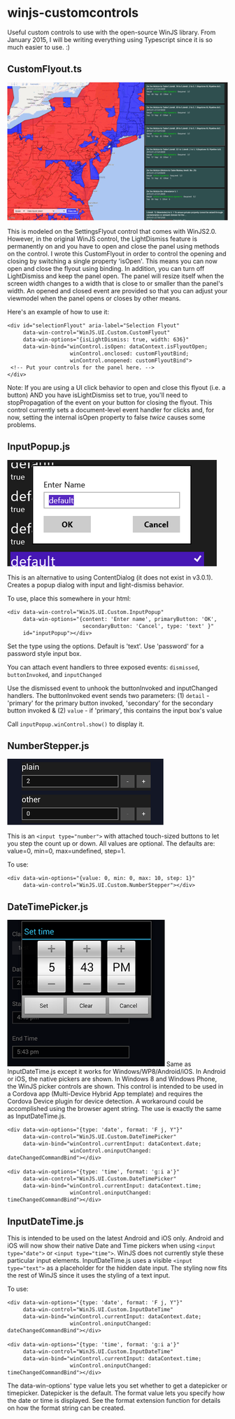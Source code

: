 winjs-customcontrols
====================

Useful custom controls to use with the open-source WinJS library.  From January 2015, I will be writing everything using Typescript since it is so much easier to use. :)

CustomFlyout.ts
---------------
![alt-tag](https://raw.githubusercontent.com/limefrogyank/winjs-customcontrols/master/images/CustomFlyout.png)

This is modeled on the SettingsFlyout control that comes with WinJS2.0.  However, in the original WinJS control, the LightDismiss feature is permanently on and you have to open and close the panel using methods on the control.  I wrote this CustomFlyout in order to control the opening and closing by switching a single property 'isOpen'.  This means you can now open and close the flyout using binding.  In addition, you can turn off LightDismiss and keep the panel open.  The panel will resize itself when the screen width changes to a width that is close to or smaller than the panel's width.  An opened and closed event are provided so that you can adjust your viewmodel when the panel opens or closes by other means.

Here's an example of how to use it:
```
<div id="selectionFlyout" aria-label="Selection Flyout"
     data-win-control="WinJS.UI.Custom.CustomFlyout"
     data-win-options="{isLightDismiss: true, width: 636}"
     data-win-bind="winControl.isOpen: dataContext.isFlyoutOpen;
                    winControl.onclosed: customFlyoutBind;
                    winControl.onopened: customFlyoutBind">
 <!-- Put your controls for the panel here. -->
</div>
```
Note: If you are using a UI click behavior to open and close this flyout (i.e. a button) AND you have isLightDismiss set to true, you'll need to stopPropagation of the event on your button for closing the flyout.  This control currently sets a document-level event handler for clicks and, for now, setting the internal isOpen property to false *twice* causes some problems.

InputPopup.js
-------------
![alt-tag](https://raw.githubusercontent.com/limefrogyank/winjs-customcontrols/master/images/InputPopup.png)

This is an alternative to using ContentDialog (it does not exist in v3.0.1).  Creates a popup dialog with input and light-dismiss behavior.

To use, place this somewhere in your html:
```
<div data-win-control="WinJS.UI.Custom.InputPopup"
     data-win-options="{content: 'Enter name', primaryButton: 'OK', 
                        secondaryButton: 'Cancel', type: 'text' }"
     id="inputPopup"></div>
```
Set the type using the options.  Default is 'text'.  Use 'password' for a password style input box.

You can attach event handlers to three exposed events:  `dismissed`, `buttonInvoked`, and `inputChanged`

Use the dismissed event to unhook the buttonInvoked and inputChanged handlers.  The buttonInvoked event sends two parameters:
(1) `detail` - 'primary' for the primary button invoked, 'secondary' for the secondary button invoked 
& (2) `value` - if 'primary', this contains the input box's value

Call `inputPopup.winControl.show()` to display it.

NumberStepper.js
----------------
![alt-tag](https://raw.githubusercontent.com/limefrogyank/winjs-customcontrols/master/images/NumberStepper.png)

This is an `<input type="number">` with attached touch-sized buttons to let you step the count up or down.  All values are optional.  The defaults are: value=0, min=0, max=undefined, step=1.

To use:
```
<div data-win-options="{value: 0, min: 0, max: 10, step: 1}"
     data-win-control="WinJS.UI.Custom.NumberStepper"></div>
```



DateTimePicker.js
----------------
![alt-tag](https://raw.githubusercontent.com/limefrogyank/winjs-customcontrols/master/images/DateTimePicker-Time.png)
Same as InputDateTime.js except it works for Windows/WP8/Android/iOS.  In Android or iOS, the native pickers are shown.  In Windows 8 and Windows Phone, the WinJS picker controls are shown.  This control is intended to be used in a Cordova app (Multi-Device Hybrid App template) and requires the Cordova Device plugin for device detection.  A workaround could be accomplished using the browser agent string.  The use is exactly the same as InputDateTime.js.

```
<div data-win-options="{type: 'date', format: 'F j, Y"}"
     data-win-control="WinJS.UI.Custom.DateTimePicker"
     data-win-bind="winControl.currentInput: dataContext.date;
                    winControl.oninputChanged: dateChangedCommandBind"></div>
                                  
<div data-win-options="{type: 'time', format: 'g:i a'}"
     data-win-control="WinJS.UI.Custom.DateTimePicker"
     data-win-bind="winControl.currentInput: dataContext.time;
                    winControl.oninputChanged: timeChangedCommandBind"></div>
```


InputDateTime.js
----------------
This is intended to be used on the latest Android and iOS only.  Android and iOS will now show their native Date and Time pickers when using `<input type="date">` or `<input type="time">`.  WinJS does not currently style these particular input elements.  InputDateTime.js uses a visible `<input type="text">` as a placeholder for the hidden date input.  The styling now fits the rest of WinJS since it uses the styling of a text input.

To use:

```
<div data-win-options="{type: 'date', format: 'F j, Y"}"
     data-win-control="WinJS.UI.Custom.InputDateTime"
     data-win-bind="winControl.currentInput: dataContext.date;
                    winControl.oninputChanged: dateChangedCommandBind"></div>
                                  
<div data-win-options="{type: 'time', format: 'g:i a'}"
     data-win-control="WinJS.UI.Custom.InputDateTime"
     data-win-bind="winControl.currentInput: dataContext.time;
                    winControl.oninputChanged: timeChangedCommandBind"></div>
```
                    
The data-win-options' type value lets you set whether to get a datepicker or timepicker.  Datepicker is the default.  The format value lets you specify how the date or time is displayed.  See the format extension function for details on how the format string can be created.
